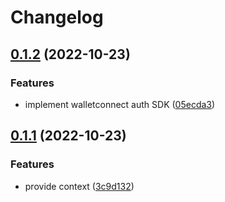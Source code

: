 # Changelog

## [0.1.2](https://github.com/YtGz/budibase-plugin-wallet-connect-auth/compare/v0.1.1...v0.1.2) (2022-10-23)


### Features

* implement walletconnect auth SDK ([05ecda3](https://github.com/YtGz/budibase-plugin-wallet-connect-auth/commit/05ecda36a90b297e112d00a64c217d916c7da33a))

## [0.1.1](https://github.com/YtGz/budibase-plugin-wallet-connect-auth/compare/v0.1.0...v0.1.1) (2022-10-23)


### Features

* provide context ([3c9d132](https://github.com/YtGz/budibase-plugin-wallet-connect-auth/commit/3c9d132974b9f8e0c90f2e4558824a9bbab6997a))
